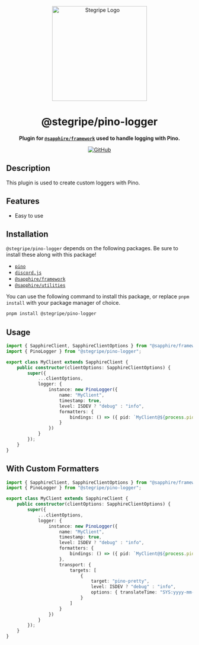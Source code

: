 <div align="center">

<img src="https://cdn.stegripe.org/images/icon.png" alt="Stegripe Logo" width="256" height="256" />

# @stegripe/pino-logger

**Plugin for [**`@sapphire/framework`**](https://github.com/sapphire/framework) used to handle logging with Pino.**

[![GitHub](https://img.shields.io/github/license/stegripe/sapphire-plugins)](https://github.com/stegripe/sapphire-plugins/blob/main/LICENSE.md)

</div>

## Description

This plugin is used to create custom loggers with Pino.

## Features

-   Easy to use

## Installation

`@stegripe/pino-logger` depends on the following packages. Be sure to install these along with this package!

-   [`pino`](https://npmjs.com/package/pino)
-   [`discord.js`](https://npmjs.com/package/discord.js)
-   [`@sapphire/framework`](https://npmjs.com/package/@sapphire/framework)
-   [`@sapphire/utilities`](https://npmjs.com/package/@sapphire/utilities)

You can use the following command to install this package, or replace `pnpm install` with your package manager of choice.

```sh
pnpm install @stegripe/pino-logger
```

## Usage

```ts
import { SapphireClient, SapphireClientOptions } from "@sapphire/framework";
import { PinoLogger } from "@stegripe/pino-logger";

export class MyClient extends SapphireClient {
    public constructor(clientOptions: SapphireClientOptions) {
        super({
            ...clientOptions,
            logger: {
                instance: new PinoLogger({
                    name: "MyClient",
                    timestamp: true,
                    level: ISDEV ? "debug" : "info",
                    formatters: {
                        bindings: () => ({ pid: `MyClient@${process.pid}` })
                    }
                })
            }
        });
    }
}
```

## With Custom Formatters

```ts
import { SapphireClient, SapphireClientOptions } from "@sapphire/framework";
import { PinoLogger } from "@stegripe/pino-logger";

export class MyClient extends SapphireClient {
    public constructor(clientOptions: SapphireClientOptions) {
        super({
            ...clientOptions,
            logger: {
                instance: new PinoLogger({
                    name: "MyClient",
                    timestamp: true,
                    level: ISDEV ? "debug" : "info",
                    formatters: {
                        bindings: () => ({ pid: `MyClient@${process.pid}` })
                    },
                    transport: {
                        targets: [
                            {
                                target: "pino-pretty",
                                level: ISDEV ? "debug" : "info",
                                options: { translateTime: "SYS:yyyy-mm-dd HH:MM:ss" }
                            }
                        ]
                    }
                })
            }
        });
    }
}
```
